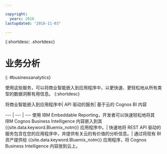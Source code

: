 ```yaml
---

copyright:
  years: 2016
lastupdated: "2016-11-03"

---
```



{:shortdesc: .shortdesc}

# 业务分析
{: #businessanalytics}

使用这些服务，可以将商业智能嵌入到应用程序中，以更快速、更轻松地从所有类型的数据洞察有用信息。
{:shortdesc}


将商业智能嵌入到应用程序中| API 驱动的服务| 基于云的 Cognos BI 内容

--- | --- | ---
使用 IBM Embeddable Reporting，开发者可以快速轻松地将其 IBM Cognos Business Intelligence 内容嵌入到其 {{site.data.keyword.Bluemix_notm}} 应用程序中。| 快速地将 REST API 驱动的服务包含在您的应用程序中，并提供有关云的有价值的分析信息。| 通过将现有 BI 资产提供给 {{site.data.keyword.Bluemix_notm}} 应用程序，将 Cognos Business Intelligence 内容放到云上。
